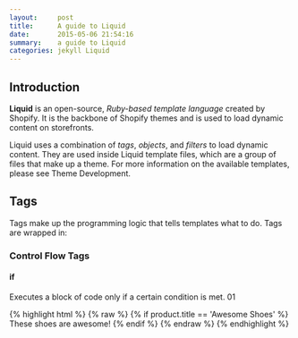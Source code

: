 ```yaml
---
layout:     post
title:      A guide to Liquid
date:       2015-05-06 21:54:16
summary:    a guide to Liquid
categories: jekyll Liquid
---
```


## Introduction

**Liquid** is an open-source, *Ruby-based template language* created by Shopify. It is the backbone of Shopify themes and is used to load dynamic content on storefronts.

Liquid uses a combination of *tags*, *objects*, and *filters* to load dynamic content. They are used inside Liquid template files, which are a group of files that make up a theme. For more information on the available templates, please see Theme Development.


## Tags

Tags make up the programming logic that tells templates what to do. Tags are wrapped in: 

### Control Flow Tags

#### if  

Executes a block of code only if a certain condition is met. 01

{% highlight html %}
{% raw %}
{% if product.title == 'Awesome Shoes' %}
    These shoes are awesome!
{% endif %}
{% endraw %} 
{% endhighlight %}
